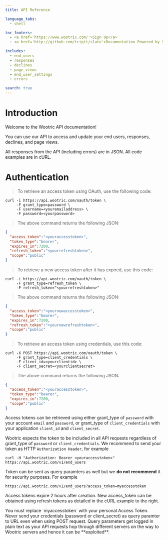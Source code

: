 ```yaml
---
title: API Reference

language_tabs:
  - shell

toc_footers:
  - <a href='https://www.wootric.com/'>Sign Up</a>
  - <a href='http://github.com/tripit/slate'>Documentation Powered by Slate</a>

includes:
  - end_users
  - responses
  - declines
  - page_views
  - end_user_settings
  - errors

search: true
---
```


# Introduction

Welcome to the Wootric API documentation!

You can use our API to access and update your end users, responses, declines, and page views.

All responses from the API (including errors) are in JSON. All code examples are in cURL.

# Authentication
> To retrieve an access token using OAuth, use the following code:

```shell
curl -i https://api.wootric.com/oauth/token \
     -F grant_type=password \
     -F username=<youremailaddress> \
     -F password=<yourpassword>
```

> The above command returns the following JSON:

```json
{
  "access_token":"<youraccesstoken>",
  "token_type":"bearer",
  "expires_in":7200,
  "refresh_token":"<yourrefreshtoken>",
  "scope":"public"
}
```

> To retrieve a new access token after it has expired, use this code:

```shell
curl -i https://api.wootric.com/oauth/token \
     -F grant_type=refresh_token \
     -F refresh_token="<yourrefreshtoken>"
```

> The above command returns the following JSON:

```json
{
  "access_token":"<yournewaccesstoken>",
  "token_type":"bearer",
  "expires_in":7200,
  "refresh_token":"<yournewrefreshtoken>",
  "scope":"public"
}
```

> To retrieve an access token using credentials, use this code:

```shell
curl -X POST https://api.wootric.com/oauth/token \
     -F grant_type=client_credentials \
     -F client_id=<yourclientid> \
     -F client_secret=<yourclientsecret>
```

> The above command returns the following JSON:

```json
{
  "access_token":"<youraccesstoken>",
  "token_type":"bearer",
  "expires_in":7200,
  "scope":"public"  
}
```

Access tokens can be retrieved using either grant_type of `password` with your account `email` and `password`, or grant_type of `client_credentials` with your application `client_id` and `client_secret`.

Wootric expects the  token to be included in all API requests regardless of grant_type of `password` or `client_credentials`. We recommend to send your token as HTTP `Authorization Header`, for example

`curl -H "Authorization: Bearer <youraccesstoken>" https://api.wootric.com/v1/end_users`

Token can be sent as query paramters as well but we **do not recommend** it for security purposes. For example

`https://api.wootric.com/v1/end_users?access_token=myaccesstoken`

Access tokens expire 2 hours after creation. New access_token can be obtained using refresh tokens as detailed in the cURL example to the right.

<aside class="notice">
You must replace `myaccesstoken` with your personal Access Token.
</aside>

<aside class="notice">
Never send your credentials (password or client_secret) as query paramter to URL even when using POST request. Query parameters get logged in plain text as your API requests hop through different servers on the way to Wootric servers and hence it can be **exploited**.
</aside>
